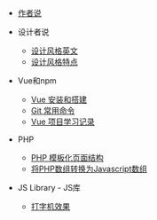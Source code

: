 <!-- docs/_sidebar.md -->

- [作者说](README "一个普通作者的自我声明！")
<!-- - [作者](autor.md "一个普通作者的自我声明！") -->
<!-- - [Blender](blender/guide) -->
- 设计者说
    - [设计风格英文](design/words.md "常见的流行风格英文")
    - [设计风格特点](design/styles.md "常见的流行风格英文")
- Vue和npm
    - [Vue 安装和搭建](vue/start)
    - [Git 常用命令](vue/git)
    - [ Vue 项目学习记录](vue/project)
   
- PHP
    - [PHP 模板化页面结构](php/start)
    - [将PHP数组转换为Javascript数组](php/basic)


- JS Library - JS库 
    - [打字机效果](jslib/typed.md)

